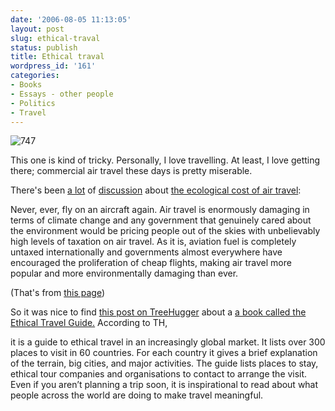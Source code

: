 ```yaml
---
date: '2006-08-05 11:13:05'
layout: post
slug: ethical-traval
status: publish
title: Ethical traval
wordpress_id: '161'
categories:
- Books
- Essays - other people
- Politics
- Travel
---
```


![747](http://www.treehugger.com/files/747.jpg)

This one is kind of tricky. Personally, I love travelling. At least, I love getting there; commercial air travel these days is pretty miserable. 

There's been [a lot](http://www.treehugger.com/files/2006/02/air_travel_and.php) of [discussion](http://www.treehugger.com/files/2006/07/zerofootprint_t_1.php) about [the ecological cost of air travel](http://www.treehugger.com/files/2005/12/bps_carbon_foot.php):


> 
Never, ever, fly on an aircraft again. Air travel is enormously damaging in terms of climate change and any government that genuinely cared about the environment would be pricing people out of the skies with unbelievably high levels of taxation on air travel. As it is, aviation fuel is completely untaxed internationally and governments almost everywhere have encouraged the proliferation of cheap flights, making air travel more popular and more environmentally damaging than ever.




(That's from [this page](http://www.treehugger.com/files/2006/07/is_recycling_ut.php))

So it was nice to find [this post on TreeHugger](http://feeds.treehugger.com/~r/treehuggersite/~3/8014164/the_ethical_tra_1.php) about a [a book called the Ethical Travel Guide.](http://www.amazon.com/gp/redirect.html?link_code=ur2&tag=phfactor-20&camp=1789&creative=9325&location=http%3A%2F%2Fwww.amazon.com%2Fgp%2Fproduct%2F1844073211%2Fsr%3D8-1%2Fqid%3D1154805059%2Fref%3Dpd_bbs_1%3Fie%3DUTF8) According to TH, 



> 
it is a guide to ethical travel in an increasingly global market. It lists over 300 places to visit in 60 countries. For each country it gives a brief explanation of the terrain, big cities, and major activities. The guide lists places to stay, ethical tour companies and organisations to contact to arrange the visit. Even if you aren’t planning a trip soon, it is inspirational to read about what people across the world are doing to make travel meaningful.




